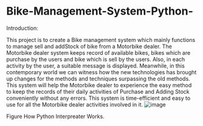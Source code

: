 # Bike-Management-System-Python-

  Introduction: 
 
This project is to create a Bike management system which mainly functions to manage sell and addStock of bike from a Motorbike dealer. The Motorbike dealer system keeps record of available bikes, bikes which are  purchase  by the users and bike which is sell by the users. Also, in each activity by the user, a suitable message is displayed.   Meanwhile, in this contemporary world we can witness how the new technologies has brought up changes for the methods and techniques surpassing the old methods. This system will help the Motorbike dealer to experience the easy method to keep the records of their daily activities of Purchase and Adding Stock conveniently without any errors. This system is time-efficient and easy to use for all the Motorbike dealer activities involved in it. 
 ![image](https://github.com/baralankit111/Bike-Management-System-Python-/assets/128990465/39698c58-85e0-425a-9c9c-0fff290589f2)

Figure  How Python Interpreater Works. 



